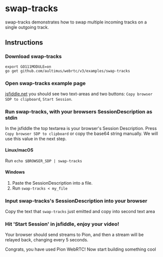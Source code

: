 # swap-tracks
swap-tracks demonstrates how to swap multiple incoming tracks on a single outgoing track.

## Instructions
### Download swap-tracks
```
export GO111MODULE=on
go get github.com/aultimus/webrtc/v3/examples/swap-tracks
```

### Open swap-tracks example page
[jsfiddle.net](https://jsfiddle.net/1rx5on86/) you should see two text-areas and two buttons: `Copy browser SDP to clipboard`, `Start Session`.

### Run swap-tracks, with your browsers SessionDescription as stdin
In the jsfiddle the top textarea is your browser's Session Description. Press `Copy browser SDP to clipboard` or copy the base64 string manually.
We will use this value in the next step.

#### Linux/macOS
Run `echo $BROWSER_SDP | swap-tracks`
#### Windows
1. Paste the SessionDescription into a file.
1. Run `swap-tracks < my_file`

### Input swap-tracks's SessionDescription into your browser
Copy the text that `swap-tracks` just emitted and copy into second text area

### Hit 'Start Session' in jsfiddle, enjoy your video!
Your browser should send streams to Pion, and then a stream will be relayed back, changing every 5 seconds.

Congrats, you have used Pion WebRTC! Now start building something cool

